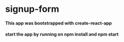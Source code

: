 # signup-form
#### This app was bootstrapped with create-react-app
#### start the app by running on npm install and npm start
